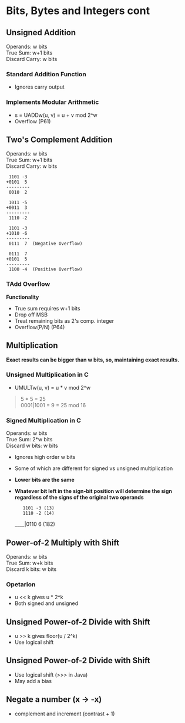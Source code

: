 # Bits, Bytes and Integers cont

## Unsigned Addition
Operands: w bits    
True Sum: w+1 bits    
Discard Carry: w bits    

### Standard Addition Function
+ Ignores carry output
### Implements Modular Arithmetic
+ s = UADDw(u, v) = u + v mod 2^w
+ Overflow (P61)

## Two's Complement Addition
Operands: w bits    
True Sum: w+1 bits    
Discard Carry: w bits    
	
	 1101 -3
	+0101  5
	---------
	 0010  2

	 1011 -5
	+0011  3
	---------
	 1110 -2 

	 1101 -3
	+1010 -6
	---------
	 0111  7  (Negative Overflow)

	 0111  7
	+0101  5
	---------
	 1100 -4  (Positive Overflow)
### TAdd Overflow
**Functionality**    
+ True sum requires w+1 bits
+ Drop off MSB
+ Treat remaining bits as 2's comp. integer
+ Overflow(P/N) (P64)

## Multiplication
**Exact results can be bigger than w bits, so, maintaining exact results.**      
### Unsigned Multiplication in C
+ UMULTw(u, v) = u * v mod 2^w   

> 5 * 5 = 25    
> 0001|1001 = 9 = 25 mod 16    
    
### Signed Multiplication in C
Operands: w bits    
True Sum: 2\*w bits    
Discard w bits: w bits    
+ Ignores high order w bits
+ Some of which are different for signed vs unsigned multiplication
+ **Lower bits are the same**
+ **Whatever bit left in the sign-bit position will determine the sign regardless of the signs of the original two operands**

		 1101 -3 (13)
		 1110 -2 (14)
	 ____|0110  6 (182)

## Power-of-2 Multiply with Shift
Operands: w bits    
True Sum: w+k bits    
Discard k bits: w bits    
### Opetarion
+ u << k gives u * 2^k
+ Both signed and unsigned    
    
## Unsigned Power-of-2 Divide with Shift
+ u \>\> k gives floor(u / 2^k)
+ Use logical shift
    
## Unsigned Power-of-2 Divide with Shift
+ Use logical shift (\>\>\> in Java)
+ May add a bias

## Negate a number (x -> -x)
+ complement and increment (contrast + 1)
